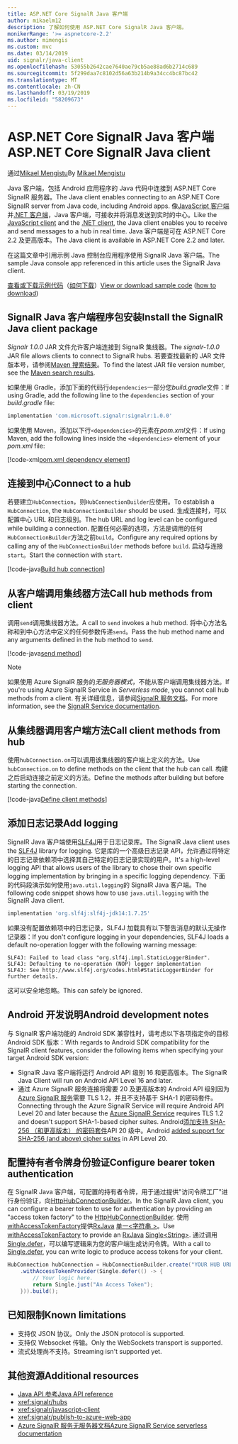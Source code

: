 ```yaml
---
title: ASP.NET Core SignalR Java 客户端
author: mikaelm12
description: 了解如何使用 ASP.NET Core SignalR Java 客户端。
monikerRange: '>= aspnetcore-2.2'
ms.author: mimengis
ms.custom: mvc
ms.date: 03/14/2019
uid: signalr/java-client
ms.openlocfilehash: 53055b2642cae7640ae79cb5ae88ad6b2714c689
ms.sourcegitcommit: 5f299daa7c8102d56a63b214b9a34cc4bc87bc42
ms.translationtype: MT
ms.contentlocale: zh-CN
ms.lasthandoff: 03/19/2019
ms.locfileid: "58209673"
---
```

# <a name="aspnet-core-signalr-java-client"></a><span data-ttu-id="15c1f-103">ASP.NET Core SignalR Java 客户端</span><span class="sxs-lookup"><span data-stu-id="15c1f-103">ASP.NET Core SignalR Java client</span></span>

<span data-ttu-id="15c1f-104">通过[Mikael Mengistu](https://twitter.com/MikaelM_12)</span><span class="sxs-lookup"><span data-stu-id="15c1f-104">By [Mikael Mengistu](https://twitter.com/MikaelM_12)</span></span>

<span data-ttu-id="15c1f-105">Java 客户端，包括 Android 应用程序的 Java 代码中连接到 ASP.NET Core SignalR 服务器。</span><span class="sxs-lookup"><span data-stu-id="15c1f-105">The Java client enables connecting to an ASP.NET Core SignalR server from Java code, including Android apps.</span></span> <span data-ttu-id="15c1f-106">像[JavaScript 客户端](xref:signalr/javascript-client)并[.NET 客户端](xref:signalr/dotnet-client)，Java 客户端，可接收并将消息发送到实时的中心。</span><span class="sxs-lookup"><span data-stu-id="15c1f-106">Like the [JavaScript client](xref:signalr/javascript-client) and the [.NET client](xref:signalr/dotnet-client), the Java client enables you to receive and send messages to a hub in real time.</span></span> <span data-ttu-id="15c1f-107">Java 客户端是可在 ASP.NET Core 2.2 及更高版本。</span><span class="sxs-lookup"><span data-stu-id="15c1f-107">The Java client is available in ASP.NET Core 2.2 and later.</span></span>

<span data-ttu-id="15c1f-108">在这篇文章中引用示例 Java 控制台应用程序使用 SignalR Java 客户端。</span><span class="sxs-lookup"><span data-stu-id="15c1f-108">The sample Java console app referenced in this article uses the SignalR Java client.</span></span>

<span data-ttu-id="15c1f-109">[查看或下载示例代码](https://github.com/aspnet/Docs/tree/master/aspnetcore/signalr/java-client/sample)（[如何下载](xref:index#how-to-download-a-sample)）</span><span class="sxs-lookup"><span data-stu-id="15c1f-109">[View or download sample code](https://github.com/aspnet/Docs/tree/master/aspnetcore/signalr/java-client/sample) ([how to download](xref:index#how-to-download-a-sample))</span></span>

## <a name="install-the-signalr-java-client-package"></a><span data-ttu-id="15c1f-110">SignalR Java 客户端程序包安装</span><span class="sxs-lookup"><span data-stu-id="15c1f-110">Install the SignalR Java client package</span></span>

<span data-ttu-id="15c1f-111">*Signalr 1.0.0* JAR 文件允许客户端连接到 SignalR 集线器。</span><span class="sxs-lookup"><span data-stu-id="15c1f-111">The *signalr-1.0.0* JAR file allows clients to connect to SignalR hubs.</span></span> <span data-ttu-id="15c1f-112">若要查找最新的 JAR 文件版本号，请参阅[Maven 搜索结果](https://search.maven.org/search?q=g:com.microsoft.signalr%20AND%20a:signalr)。</span><span class="sxs-lookup"><span data-stu-id="15c1f-112">To find the latest JAR file version number, see the [Maven search results](https://search.maven.org/search?q=g:com.microsoft.signalr%20AND%20a:signalr).</span></span>

<span data-ttu-id="15c1f-113">如果使用 Gradle，添加下面的代码行`dependencies`一部分您*build.gradle*文件：</span><span class="sxs-lookup"><span data-stu-id="15c1f-113">If using Gradle, add the following line to the `dependencies` section of your *build.gradle* file:</span></span>

```gradle
implementation 'com.microsoft.signalr:signalr:1.0.0'
```

<span data-ttu-id="15c1f-114">如果使用 Maven，添加以下行`<dependencies>`的元素在*pom.xml*文件：</span><span class="sxs-lookup"><span data-stu-id="15c1f-114">If using Maven, add the following lines inside the `<dependencies>` element of your *pom.xml* file:</span></span>

[!code-xml[pom.xml dependency element](java-client/sample/pom.xml?name=snippet_dependencyElement)]

## <a name="connect-to-a-hub"></a><span data-ttu-id="15c1f-115">连接到中心</span><span class="sxs-lookup"><span data-stu-id="15c1f-115">Connect to a hub</span></span>

<span data-ttu-id="15c1f-116">若要建立`HubConnection`，则`HubConnectionBuilder`应使用。</span><span class="sxs-lookup"><span data-stu-id="15c1f-116">To establish a `HubConnection`, the `HubConnectionBuilder` should be used.</span></span> <span data-ttu-id="15c1f-117">生成连接时，可以配置中心 URL 和日志级别。</span><span class="sxs-lookup"><span data-stu-id="15c1f-117">The hub URL and log level can be configured while building a connection.</span></span> <span data-ttu-id="15c1f-118">配置任何必需的选项，方法是调用的任何`HubConnectionBuilder`方法之前`build`。</span><span class="sxs-lookup"><span data-stu-id="15c1f-118">Configure any required options by calling any of the `HubConnectionBuilder` methods before `build`.</span></span> <span data-ttu-id="15c1f-119">启动与连接`start`。</span><span class="sxs-lookup"><span data-stu-id="15c1f-119">Start the connection with `start`.</span></span>

[!code-java[Build hub connection](java-client/sample/src/main/java/Chat.java?range=16-17)]

## <a name="call-hub-methods-from-client"></a><span data-ttu-id="15c1f-120">从客户端调用集线器方法</span><span class="sxs-lookup"><span data-stu-id="15c1f-120">Call hub methods from client</span></span>

<span data-ttu-id="15c1f-121">调用`send`调用集线器方法。</span><span class="sxs-lookup"><span data-stu-id="15c1f-121">A call to `send` invokes a hub method.</span></span> <span data-ttu-id="15c1f-122">将中心方法名称和到中心方法中定义的任何参数传递`send`。</span><span class="sxs-lookup"><span data-stu-id="15c1f-122">Pass the hub method name and any arguments defined in the hub method to `send`.</span></span>

[!code-java[send method](java-client/sample/src/main/java/Chat.java?range=28)]

> [!NOTE]
> <span data-ttu-id="15c1f-123">如果使用 Azure SignalR 服务的*无服务器模式*，不能从客户端调用集线器方法。</span><span class="sxs-lookup"><span data-stu-id="15c1f-123">If you're using Azure SignalR Service in *Serverless mode*, you cannot call hub methods from a client.</span></span> <span data-ttu-id="15c1f-124">有关详细信息，请参阅[SignalR 服务文档](/azure/azure-signalr/signalr-concept-serverless-development-config)。</span><span class="sxs-lookup"><span data-stu-id="15c1f-124">For more information, see the [SignalR Service documentation](/azure/azure-signalr/signalr-concept-serverless-development-config).</span></span>

## <a name="call-client-methods-from-hub"></a><span data-ttu-id="15c1f-125">从集线器调用客户端方法</span><span class="sxs-lookup"><span data-stu-id="15c1f-125">Call client methods from hub</span></span>

<span data-ttu-id="15c1f-126">使用`hubConnection.on`可以调用该集线器的客户端上定义的方法。</span><span class="sxs-lookup"><span data-stu-id="15c1f-126">Use `hubConnection.on` to define methods on the client that the hub can call.</span></span> <span data-ttu-id="15c1f-127">构建之后启动连接之前定义的方法。</span><span class="sxs-lookup"><span data-stu-id="15c1f-127">Define the methods after building but before starting the connection.</span></span>

[!code-java[Define client methods](java-client/sample/src/main/java/Chat.java?range=19-21)]

## <a name="add-logging"></a><span data-ttu-id="15c1f-128">添加日志记录</span><span class="sxs-lookup"><span data-stu-id="15c1f-128">Add logging</span></span>

<span data-ttu-id="15c1f-129">SignalR Java 客户端使用[SLF4J](https://www.slf4j.org/)用于日志记录库。</span><span class="sxs-lookup"><span data-stu-id="15c1f-129">The SignalR Java client uses the [SLF4J](https://www.slf4j.org/) library for logging.</span></span> <span data-ttu-id="15c1f-130">它是库的一个高级日志记录 API，允许通过将特定的日志记录依赖项中选择其自己特定的日志记录实现的用户。</span><span class="sxs-lookup"><span data-stu-id="15c1f-130">It's a high-level logging API that allows users of the library to chose their own specific logging implementation by bringing in a specific logging dependency.</span></span> <span data-ttu-id="15c1f-131">下面的代码段演示如何使用`java.util.logging`的 SignalR Java 客户端。</span><span class="sxs-lookup"><span data-stu-id="15c1f-131">The following code snippet shows how to use `java.util.logging` with the SignalR Java client.</span></span>

```gradle
implementation 'org.slf4j:slf4j-jdk14:1.7.25'
```

<span data-ttu-id="15c1f-132">如果没有配置依赖项中的日志记录，SLF4J 加载具有以下警告消息的默认无操作记录器：</span><span class="sxs-lookup"><span data-stu-id="15c1f-132">If you don't configure logging in your dependencies, SLF4J loads a default no-operation logger with the following warning message:</span></span>

```
SLF4J: Failed to load class "org.slf4j.impl.StaticLoggerBinder".
SLF4J: Defaulting to no-operation (NOP) logger implementation
SLF4J: See http://www.slf4j.org/codes.html#StaticLoggerBinder for further details.
```

<span data-ttu-id="15c1f-133">这可以安全地忽略。</span><span class="sxs-lookup"><span data-stu-id="15c1f-133">This can safely be ignored.</span></span>

## <a name="android-development-notes"></a><span data-ttu-id="15c1f-134">Android 开发说明</span><span class="sxs-lookup"><span data-stu-id="15c1f-134">Android development notes</span></span>

<span data-ttu-id="15c1f-135">与 SignalR 客户端功能的 Android SDK 兼容性时，请考虑以下各项指定你的目标 Android SDK 版本：</span><span class="sxs-lookup"><span data-stu-id="15c1f-135">With regards to Android SDK compatibility for the SignalR client features, consider the following items when specifying your target Android SDK version:</span></span>

* <span data-ttu-id="15c1f-136">SignalR Java 客户端将运行 Android API 级别 16 和更高版本。</span><span class="sxs-lookup"><span data-stu-id="15c1f-136">The SignalR Java Client will run on Android API Level 16 and later.</span></span>
* <span data-ttu-id="15c1f-137">通过 Azure SignalR 服务连接将需要 20 及更高版本的 Android API 级别因为[Azure SignalR 服务](/azure/azure-signalr/signalr-overview)需要 TLS 1.2，并且不支持基于 SHA-1 的密码套件。</span><span class="sxs-lookup"><span data-stu-id="15c1f-137">Connecting through the Azure SignalR Service will require Android API Level 20 and later because the [Azure SignalR Service](/azure/azure-signalr/signalr-overview) requires TLS 1.2 and doesn't support SHA-1-based cipher suites.</span></span> <span data-ttu-id="15c1f-138">Android[添加支持 SHA-256 （和更高版本） 的密码套件](https://developer.android.com/reference/javax/net/ssl/SSLSocket)API 20 级中。</span><span class="sxs-lookup"><span data-stu-id="15c1f-138">Android [added support for SHA-256 (and above) cipher suites](https://developer.android.com/reference/javax/net/ssl/SSLSocket) in API Level 20.</span></span>

## <a name="configure-bearer-token-authentication"></a><span data-ttu-id="15c1f-139">配置持有者令牌身份验证</span><span class="sxs-lookup"><span data-stu-id="15c1f-139">Configure bearer token authentication</span></span>

<span data-ttu-id="15c1f-140">在 SignalR Java 客户端，可配置的持有者令牌，用于通过提供"访问令牌工厂"进行身份验证，向[HttpHubConnectionBuilder](/java/api/com.microsoft.signalr._http_hub_connection_builder?view=aspnet-signalr-java)。</span><span class="sxs-lookup"><span data-stu-id="15c1f-140">In the SignalR Java client, you can configure a bearer token to use for authentication by providing an "access token factory" to the [HttpHubConnectionBuilder](/java/api/com.microsoft.signalr._http_hub_connection_builder?view=aspnet-signalr-java).</span></span> <span data-ttu-id="15c1f-141">使用[withAccessTokenFactory](/java/api/com.microsoft.signalr._http_hub_connection_builder.withaccesstokenprovider?view=aspnet-signalr-java#com_microsoft_signalr__http_hub_connection_builder_withAccessTokenProvider_Single_String__)提供[RxJava](https://github.com/ReactiveX/RxJava) [单一\<字符串 >](http://reactivex.io/documentation/single.html)。</span><span class="sxs-lookup"><span data-stu-id="15c1f-141">Use [withAccessTokenFactory](/java/api/com.microsoft.signalr._http_hub_connection_builder.withaccesstokenprovider?view=aspnet-signalr-java#com_microsoft_signalr__http_hub_connection_builder_withAccessTokenProvider_Single_String__) to provide an [RxJava](https://github.com/ReactiveX/RxJava) [Single\<String>](http://reactivex.io/documentation/single.html).</span></span> <span data-ttu-id="15c1f-142">通过调用[Single.defer](http://reactivex.io/RxJava/javadoc/io/reactivex/Single.html#defer-java.util.concurrent.Callable-)，可以编写逻辑来为您的客户端生成访问令牌。</span><span class="sxs-lookup"><span data-stu-id="15c1f-142">With a call to [Single.defer](http://reactivex.io/RxJava/javadoc/io/reactivex/Single.html#defer-java.util.concurrent.Callable-), you can write logic to produce access tokens for your client.</span></span>

```java
HubConnection hubConnection = HubConnectionBuilder.create("YOUR HUB URL HERE")
    .withAccessTokenProvider(Single.defer(() -> {
        // Your logic here.
        return Single.just("An Access Token");
    })).build();
```

## <a name="known-limitations"></a><span data-ttu-id="15c1f-143">已知限制</span><span class="sxs-lookup"><span data-stu-id="15c1f-143">Known limitations</span></span>

* <span data-ttu-id="15c1f-144">支持仅 JSON 协议。</span><span class="sxs-lookup"><span data-stu-id="15c1f-144">Only the JSON protocol is supported.</span></span>
* <span data-ttu-id="15c1f-145">支持仅 Websocket 传输。</span><span class="sxs-lookup"><span data-stu-id="15c1f-145">Only the WebSockets transport is supported.</span></span>
* <span data-ttu-id="15c1f-146">流式处理尚不支持。</span><span class="sxs-lookup"><span data-stu-id="15c1f-146">Streaming isn't supported yet.</span></span>

## <a name="additional-resources"></a><span data-ttu-id="15c1f-147">其他资源</span><span class="sxs-lookup"><span data-stu-id="15c1f-147">Additional resources</span></span>

* [<span data-ttu-id="15c1f-148">Java API 参考</span><span class="sxs-lookup"><span data-stu-id="15c1f-148">Java API reference</span></span>](/java/api/com.microsoft.signalr?view=aspnet-signalr-java)
* <xref:signalr/hubs>
* <xref:signalr/javascript-client>
* <xref:signalr/publish-to-azure-web-app>
* [<span data-ttu-id="15c1f-149">Azure SignalR 服务无服务器文档</span><span class="sxs-lookup"><span data-stu-id="15c1f-149">Azure SignalR Service serverless documentation</span></span>](/azure/azure-signalr/signalr-concept-serverless-development-config)
